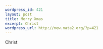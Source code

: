 ```yaml
--- 
wordpress_id: 421
layout: post
title: Merry Xmas
excerpt: Christ
wordpress_url: http://new.nata2.org/?p=421
---
```

Christ
